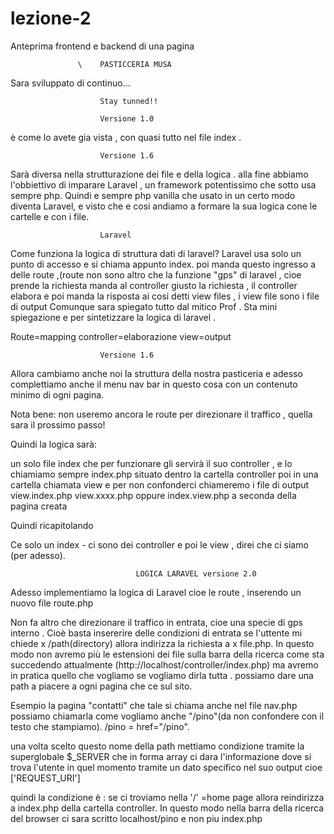 # lezione-2
Anteprima frontend e backend di una pagina 


                   \    PASTICCERIA MUSA


Sara sviluppato di continuo...

                        Stay tunned!!

                        Versione 1.0
                        
è come lo avete gia vista , con quasi tutto nel file index .

                        Versione 1.6 
                        
Sarà diversa nella strutturazione dei file  e della logica .
alla fine abbiamo l'obbiettivo di imparare Laravel , un framework potentissimo che sotto usa sempre php.
Quindi e sempre php vanilla che usato in un certo modo diventa Laravel, e visto che e cosi andiamo 
a formare la sua logica cone le cartelle e con i file.

                        Laravel 

Come funziona la logica di struttura dati di laravel? Laravel usa solo un punto di accesso e si chiama appunto index.
poi manda questo ingresso a delle route ,(route  non sono altro che la funzione "gps" di laravel , 
cioe prende la richiesta manda al controller giusto la richiesta , il controller elabora e poi manda la risposta ai cosi detti view files , 
i view file sono i file di output Comunque sara spiegato tutto dal mitico Prof .
Sta mini spiegazione e per sintetizzare la logica di laravel .

Route=mapping
controller=elaborazione
view=output

                        Versione 1.6

Allora cambiamo anche noi la struttura della nostra pasticeria e adesso 
complettiamo anche il menu nav bar in questo cosa con un contenuto minimo di ogni pagina.

Nota bene: non useremo ancora le route per direzionare il traffico , quella sara il prossimo passo!


Quindi la logica sarà:

un solo file index che per funzionare gli servirà il suo controller , e lo chiamiamo sempre index.php situato dentro la cartella controller
poi in una cartella chiamata view e per non confonderci chiameremo i file di output view.index.php view.xxxx.php 
oppure index.view.php a seconda della pagina creata

Quindi ricapitolando 

Ce solo un index - ci sono dei controller e poi le view , direi che ci siamo (per adesso).


                                LOGICA LARAVEL versione 2.0
Adesso implementiamo la logica di Laravel cioe le route , inserendo un nuovo file route.php

Non fa altro che direzionare il traffico in entrata, cioe una specie di gps interno .
Cioè basta insererire delle condizioni di entrata se l'uttente mi chiede x /path(directory) allora indirizza la richiesta a x file.php. In questo modo non avremo più le estensioni dei file sulla barra della ricerca come sta succedendo attualmente (http://localhost/controller/index.php) ma avremo in pratica quello che vogliamo se vogliamo dirla tutta .
possiamo dare una path a piacere a ogni pagina che ce sul sito. 

Esempio la pagina "contatti" che tale si chiama anche nel file nav.php possiamo chiamarla 
come vogliamo anche "/pino"(da non confondere con il testo che stampiamo). /pino = href="/pino".

una volta scelto questo nome della path mettiamo condizione tramite la superglobale $_SERVER che in forma array ci dara l'informazione dove si trova l'utente in quel momento tramite un dato specifico nel suo output cioe ['REQUEST_URI']

quindi la condizione è : se ci troviamo nella '/' =home page allora reindirizza a index.php della cartella controller.
In questo modo nella barra della ricerca del browser ci sara scritto localhost/pino e non piu index.php




